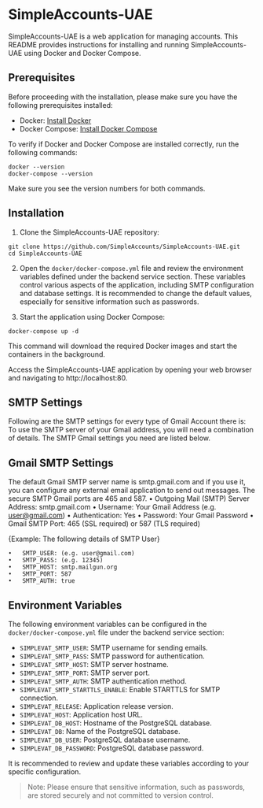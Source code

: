 # SimpleAccounts-UAE

SimpleAccounts-UAE is a web application for managing accounts. This README provides instructions for installing and running SimpleAccounts-UAE using Docker and Docker Compose.

## Prerequisites

Before proceeding with the installation, please make sure you have the following prerequisites installed:

- Docker: [Install Docker](https://docs.docker.com/get-docker/)
- Docker Compose: [Install Docker Compose](https://docs.docker.com/compose/install/)

To verify if Docker and Docker Compose are installed correctly, run the following commands:

```shell
docker --version
docker-compose --version
```

Make sure you see the version numbers for both commands.

## Installation

1. Clone the SimpleAccounts-UAE repository:

```shell
git clone https://github.com/SimpleAccounts/SimpleAccounts-UAE.git
cd SimpleAccounts-UAE
```

2. Open the `docker/docker-compose.yml` file and review the environment variables defined under the backend service section. These variables control various aspects of the application, including SMTP configuration and database settings. It is recommended to change the default values, especially for sensitive information such as passwords.

3. Start the application using Docker Compose:

```shell
docker-compose up -d
```

This command will download the required Docker images and start the containers in the background.

Access the SimpleAccounts-UAE application by opening your web browser and navigating to http://localhost:80.

## SMTP Settings 

Following are the SMTP settings for every type of Gmail Account there is:
To use the SMTP server of your Gmail address, you will need a combination of details. The SMTP Gmail settings you need are listed below.

## Gmail SMTP Settings

The default Gmail SMTP server name is smtp.gmail.com and if you use it, you can configure any external email application to send out messages.
The secure SMTP Gmail ports are 465 and 587.
•	Outgoing Mail (SMTP) Server Address: smtp.gmail.com
•	Username: Your Gmail Address (e.g. user@gmail.com)
•	Authentication: Yes
•	Password: Your Gmail Password
•	Gmail SMTP Port: 465 (SSL required) or 587 (TLS required)

{Example: The following details of SMTP User}
```shell
•	SMTP_USER: (e.g. user@gmail.com)
•	SMTP_PASS: (e.g. 12345)
•	SMTP_HOST: smtp.mailgun.org
•	SMTP_PORT: 587
•	SMTP_AUTH: true
```


## Environment Variables

The following environment variables can be configured in the `docker/docker-compose.yml` file under the backend service section:

- `SIMPLEVAT_SMTP_USER`: SMTP username for sending emails.
- `SIMPLEVAT_SMTP_PASS`: SMTP password for authentication.
- `SIMPLEVAT_SMTP_HOST`: SMTP server hostname.
- `SIMPLEVAT_SMTP_PORT`: SMTP server port.
- `SIMPLEVAT_SMTP_AUTH`: SMTP authentication method.
- `SIMPLEVAT_SMTP_STARTTLS_ENABLE`: Enable STARTTLS for SMTP connection.
- `SIMPLEVAT_RELEASE`: Application release version.
- `SIMPLEVAT_HOST`: Application host URL.
- `SIMPLEVAT_DB_HOST`: Hostname of the PostgreSQL database.
- `SIMPLEVAT_DB`: Name of the PostgreSQL database.
- `SIMPLEVAT_DB_USER`: PostgreSQL database username.
- `SIMPLEVAT_DB_PASSWORD`: PostgreSQL database password.

It is recommended to review and update these variables according to your specific configuration.

> Note: Please ensure that sensitive information, such as passwords, are stored securely and not committed to version control.